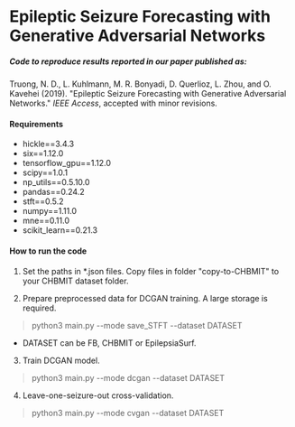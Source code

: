 # Epileptic Seizure Forecasting with Generative Adversarial Networks

##### Code to reproduce results reported in our paper published as:
Truong, N. D., L. Kuhlmann, M. R. Bonyadi, D. Querlioz, L. Zhou, and O. Kavehei (2019). "Epileptic Seizure Forecasting with Generative Adversarial Networks." _IEEE Access_, accepted with minor revisions.

#### Requirements

* hickle==3.4.3
* six==1.12.0
* tensorflow_gpu==1.12.0
* scipy==1.0.1
* np_utils==0.5.10.0
* pandas==0.24.2
* stft==0.5.2
* numpy==1.11.0
* mne==0.11.0
* scikit_learn==0.21.3

#### How to run the code
1. Set the paths in \*.json files. Copy files in folder "copy-to-CHBMIT" to your CHBMIT dataset folder.

2. Prepare preprocessed data for DCGAN training. A large storage is required.
> python3 main.py --mode save_STFT --dataset DATASET
* DATASET can be FB, CHBMIT or EpilepsiaSurf.

3. Train DCGAN model.
> python3 main.py --mode dcgan --dataset DATASET

4. Leave-one-seizure-out cross-validation.
> python3 main.py --mode cvgan --dataset DATASET
